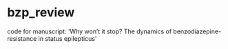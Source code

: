 # bzp_review
code for manuscript: 'Why won’t it stop? The dynamics of benzodiazepine-resistance in status epilepticus'
